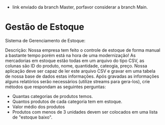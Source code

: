 - link enviado da branch Master, porfavor considerar a branch Main.

# Gestão de Estoque

Sistema de Gerenciamento de Estoque:

Descrição: 
Nossa empresa tem feito o controle de estoque de forma manual a bastante tempo porém está na hora de uma modernização!
As mercadorias em estoque estão todas em um arquivo do tipo CSV, as colunas são ID do produto, nome, quantidade, cateogia, preço. 
Nossa aplicação deve ser capaz de ler este arquivo CSV e gravar em uma tabela de nossa base de dados estas informações.
Após gravadas as informações alguns relatórios serão necessários (utilize streams para gera-los), crie métodos que respondam as seguintes perguntas:
- Quantas categorias de produtos temos.
- Quantos produtos de cada categoria tem em estoque.
- Valor médio dos produtos
- Produtos com menos de 3 unidades devem ser colocados em uma lista de "estoque baixo".
